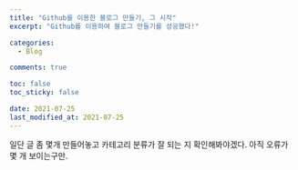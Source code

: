```yaml
---
title: "Github를 이용한 블로그 만들기, 그 시작"
excerpt: "Github를 이용하여 블로그 만들기를 성공했다!"

categories:
  - Blog

comments: true

toc: false
toc_sticky: false

date: 2021-07-25
last_modified_at: 2021-07-25
---
```


일단 글 좀 몇개 만들어놓고 카테고리 분류가 잘 되는 지 확인해봐야겠다.
아직 오류가 몇 개 보이는구만.
